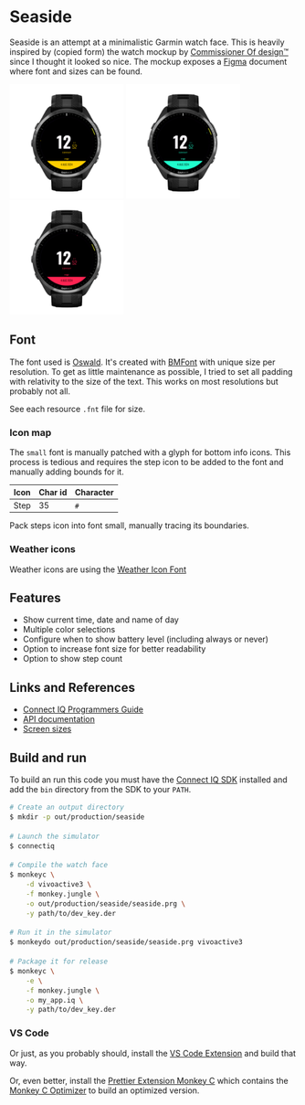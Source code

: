 # Seaside

Seaside is an attempt at a minimalistic Garmin watch face. This is heavily
inspired by (copied form) the watch mockup by [Commissioner Of
design™](https://dribbble.com/shots/4945320-Digital-Watch-face/) since I
thought it looked so nice. The mockup exposes a
[Figma](https://www.figma.com/file/LtmMgqxkZYt072YPx3A65uyQ/Digital-Watch-face?node-id=0%3A1)
document where font and sizes can be found.

<p float="left">
    <img src="./screenshots/fr965.png" alt="yellow" width="200"/>
    <img src="./screenshots/fr965-mint.png" alt="yellow" width="200"/>
    <img src="./screenshots/fr965-red.png" alt="yellow" width="200"/>
</p>

## Font

The font used is [Oswald](https://fonts.google.com/specimen/Oswald). It's
created with [BMFont](http://www.angelcode.com/products/bmfont/) with unique
size per resolution. To get as little maintenance as possible, I tried to set
all padding with relativity to the size of the text. This works on most
resolutions but probably not all.

See each resource `.fnt` file for size.

### Icon map

The `small` font is manually patched with a glyph for bottom info icons. This
process is tedious and requires the step icon to be added to the font and
manually adding bounds for it.

| Icon | Char id | Character |
| ---- | ------- | --------- |
| Step | 35      | `#`       |

Pack steps icon into font small, manually tracing its boundaries.

### Weather icons

Weather icons are using the [Weather Icon
Font](https://erikflowers.github.io/weather-icons/)

## Features

-   Show current time, date and name of day
-   Multiple color selections
-   Configure when to show battery level (including always or never)
-   Option to increase font size for better readability
-   Option to show step count

## Links and References

-   [Connect IQ Programmers
    Guide](https://developer.garmin.com/connect-iq/programmers-guide/)
-   [API documentation](https://developer.garmin.com/connect-iq/api-docs/)
-   [Screen sizes](https://developer.garmin.com/connect-iq/compatible-devices/)

## Build and run

To build an run this code you must have the [Connect IQ
SDK](https://developer.garmin.com/connect-iq/sdk/) installed and add the `bin`
directory from the SDK to your `PATH`.

```sh
# Create an output directory
$ mkdir -p out/production/seaside

# Launch the simulator
$ connectiq

# Compile the watch face
$ monkeyc \
    -d vivoactive3 \
    -f monkey.jungle \
    -o out/production/seaside/seaside.prg \
    -y path/to/dev_key.der

# Run it in the simulator
$ monkeydo out/production/seaside/seaside.prg vivoactive3

# Package it for release
$ monkeyc \
    -e \
    -f monkey.jungle \
    -o my_app.iq \
    -y path/to/dev_key.der
```

### VS Code

Or just, as you probably should, install the [VS Code
Extension](https://marketplace.visualstudio.com/items?itemName=garmin.monkey-c)
and build that way.

Or, even better, install the [Prettier Extension Monkey
C](https://marketplace.visualstudio.com/items?itemName=markw65.prettier-extension-monkeyc)
which contains the [Monkey C
Optimizer](https://github.com/markw65/monkeyc-optimizer) to build an optimized
version.
